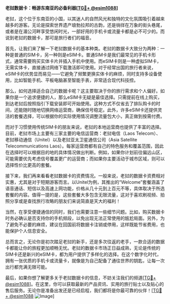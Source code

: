 **老挝数据卡：畅游东南亚的必备利器[[TG💪+ @esim1088](https://t.me/s/esim1088)]**

老挝，这个位于东南亚的小国，以其迷人的自然风光和独特的文化氛围吸引着越来越多的游客。无论是探索世界遗产琅勃拉邦的古韵，还是徜徉在万象的街头巷尾，或者是在湄公河畔享受悠闲时光，一部好用的手机卡或流量卡都是必不可少的。而说到老挝的数据卡，那可是旅行者们的福音。

首先，让我们来了解一下老挝数据卡的基本种类。老挝的数据卡大致分为两种：一种是普通的SIM卡，另一种则是eSIM卡。普通SIM卡是我们最常见的手机卡形式，通常需要购买实体卡片并插入手机中使用。而eSIM卡则是一种虚拟SIM卡，无需实体卡，直接通过网络下载激活即可使用。对于经常出国的旅行者来说，eSIM卡的优势显而易见——它避免了频繁更换实体卡的麻烦，同时支持多设备使用，比如智能手机、平板电脑甚至智能手表，非常适合现代科技控。

那么，如何选择适合自己的数据卡呢？这主要取决于你的旅行需求和个人偏好。如果你是一个追求便捷的人，那么eSIM卡无疑是最佳选择。只需提前在线上购买，到达老挝后按照指引下载安装即可开始使用。这种方式不仅省去了排队购卡的时间，还能随时随地切换网络运营商，确保信号稳定。此外，许多eSIM卡还提供灵活的套餐选择，可以根据你的实际使用情况调整流量包大小，真正做到按需付费。

而对于习惯使用传统SIM卡的朋友来说，老挝的本地运营商也提供了丰富的选择。目前，老挝市场上主要有三家主要的电信运营商：老挝电信（Laos Telecom）、老挝移动通信（Unitel）以及老挝亚太卫星通信公司（Asia Satellite Telecommunications Laos）。每家运营商都有自己的特色服务和覆盖范围，因此在选择时可以根据目的地的具体情况做出判断。例如，如果你计划前往偏远山区，可能需要优先考虑信号覆盖更广的运营商；而如果你主要活动于城市区域，则可以选择性价比更高的套餐。

接下来，我们再来看看老挝数据卡的资费情况。一般来说，老挝的数据卡资费相对实惠，尤其是对于短期游客而言。以Unitel为例，其推出的“Welcome”套餐涵盖了语音通话、短信以及高速上网功能，价格从几十元到上百元不等，具体取决于所选套餐的内容。值得一提的是，这些套餐大多包含无限流量，这对于喜欢刷视频、拍照分享或是查找旅行攻略的朋友们来说简直是天大的福利！

当然，在享受便捷通信的同时，我们也需要注意一些细节问题。比如，购买数据卡时务必确认是否支持你的手机频段，以免出现无法正常使用的尴尬局面。另外，为了避免不必要的麻烦，建议在回国前将数据卡注销或停用，这样既能节省费用，也能保护个人信息安全。

总而言之，无论你是初次踏足老挝的新手，还是多次往返的老手，一款合适的数据卡都能让你的旅程更加顺畅无忧。老挝的数据卡市场正日益成熟，无论是传统的SIM卡还是新兴的eSIM卡，都为用户提供了多样化的选择。在这个数字化时代，拥有一张优质的手机卡或流量卡，就像是为自己配备了通往世界的钥匙，让每一次出行都充满无限可能。

最后，如果你想了解更多关于老挝数据卡的信息，不妨关注我们的频道[[TG💪+ @esim1088](https://t.me/s/esim1088)]。在这里，你可以获取最新的产品资讯、实用的旅行贴士以及贴心的售后服务。无论你是准备出发还是已经启程，我们都将是你最可靠的伙伴！[[TG💪+ @esim1088](https://t.me/s/esim1088) ![Image](https://i.postimg.cc/4NQfJmqS/Snipaste-2025-05-13-00-14-12.png)]